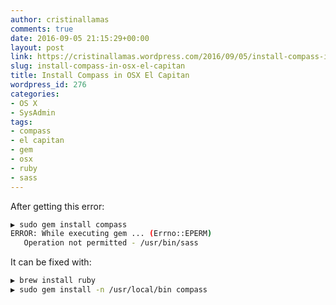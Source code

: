 ```yaml
---
author: cristinallamas
comments: true
date: 2016-09-05 21:15:29+00:00
layout: post
link: https://cristinallamas.wordpress.com/2016/09/05/install-compass-in-osx-el-capitan/
slug: install-compass-in-osx-el-capitan
title: Install Compass in OSX El Capitan
wordpress_id: 276
categories:
- OS X
- SysAdmin
tags:
- compass
- el capitan
- gem
- osx
- ruby
- sass
---
```


After getting this error:

 ```bash   
▶ sudo gem install compass
ERROR: While executing gem ... (Errno::EPERM)
    Operation not permitted - /usr/bin/sass
```

It can be fixed with:

```bash
▶ brew install ruby
▶ sudo gem install -n /usr/local/bin compass
```